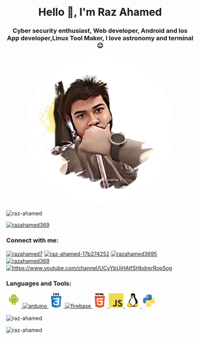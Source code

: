 <h1 align="center">Hello 👋, I'm Raz Ahamed</h1>
<h3 align="center">Cyber security enthusiast, Web developer, Android and Ios App developer,Linux Tool Maker, I love astronomy and terminal😉</h3>
<center><img src="raz.png" alt="Girl in a jacket" style="width:400px;height:400px; border-radius: 50%;"></center>

<p align="left"> <img src="https://komarev.com/ghpvc/?username=raz-ahamed&label=Profile%20views&color=0e75b6&style=flat" alt="raz-ahamed" /> </p>

<p align="left"> <a href="https://twitter.com/RazAhamed7" target="blank"><img src="https://img.shields.io/twitter/follow/razahamed7?logo=twitter&style=for-the-badge" alt="razahamed369" /></a> </p>

<h3 align="left">Connect with me:</h3>
<p align="left">
<a href="https://twitter.com/razahamed7" target="blank"><img align="center" src="https://raw.githubusercontent.com/rahuldkjain/github-profile-readme-generator/master/src/images/icons/Social/twitter.svg" alt="razahamed7" height="30" width="40" /></a>
<a href="https://linkedin.com/in/raz-ahamed-17b274252" target="blank"><img align="center" src="https://raw.githubusercontent.com/rahuldkjain/github-profile-readme-generator/master/src/images/icons/Social/linked-in-alt.svg" alt="raz-ahamed-17b274252" height="30" width="40" /></a>
<a href="https://fb.com/razahamed3695" target="blank"><img align="center" src="https://raw.githubusercontent.com/rahuldkjain/github-profile-readme-generator/master/src/images/icons/Social/facebook.svg" alt="razahamed3695" height="30" width="40" /></a>
<a href="https://instagram.com/razahamed369" target="blank"><img align="center" src="https://raw.githubusercontent.com/rahuldkjain/github-profile-readme-generator/master/src/images/icons/Social/instagram.svg" alt="razahamed369" height="30" width="40" /></a>
<a href="https://www.youtube.com/channel/UCyYbUjHAtfSHbdrerRop5og" target="blank"><img align="center" src="https://raw.githubusercontent.com/rahuldkjain/github-profile-readme-generator/master/src/images/icons/Social/youtube.svg" alt="https://www.youtube.com/channel/UCyYbUjHAtfSHbdrerRop5og" height="30" width="40" /></a>
</p>

<h3 align="left">Languages and Tools:</h3>
<p align="left"> <a href="https://developer.android.com" target="_blank" rel="noreferrer"> <img src="https://raw.githubusercontent.com/devicons/devicon/master/icons/android/android-original-wordmark.svg" alt="android" width="40" height="40"/> </a> <a href="https://www.arduino.cc/" target="_blank" rel="noreferrer"> <img src="https://cdn.worldvectorlogo.com/logos/arduino-1.svg" alt="arduino" width="40" height="40"/> </a> <a href="https://www.w3schools.com/css/" target="_blank" rel="noreferrer"> <img src="https://raw.githubusercontent.com/devicons/devicon/master/icons/css3/css3-original-wordmark.svg" alt="css3" width="40" height="40"/> </a> <a href="https://firebase.google.com/" target="_blank" rel="noreferrer"> <img src="https://www.vectorlogo.zone/logos/firebase/firebase-icon.svg" alt="firebase" width="40" height="40"/> </a> <a href="https://www.w3.org/html/" target="_blank" rel="noreferrer"> <img src="https://raw.githubusercontent.com/devicons/devicon/master/icons/html5/html5-original-wordmark.svg" alt="html5" width="40" height="40"/> </a> <a href="https://developer.mozilla.org/en-US/docs/Web/JavaScript" target="_blank" rel="noreferrer"> <img src="https://raw.githubusercontent.com/devicons/devicon/master/icons/javascript/javascript-original.svg" alt="javascript" width="40" height="40"/> </a> <a href="https://www.linux.org/" target="_blank" rel="noreferrer"> <img src="https://raw.githubusercontent.com/devicons/devicon/master/icons/linux/linux-original.svg" alt="linux" width="40" height="40"/> </a> <a href="https://www.python.org" target="_blank" rel="noreferrer"> <img src="https://raw.githubusercontent.com/devicons/devicon/master/icons/python/python-original.svg" alt="python" width="40" height="40"/> </a> </p>

<p><img align="center" src="https://github-readme-stats.vercel.app/api/top-langs?username=raz-ahamed&show_icons=true&locale=en&layout=compact" alt="raz-ahamed" /></p>

<p><img align="center" src="https://github-readme-streak-stats.herokuapp.com/?user=raz-ahamed&" alt="raz-ahamed" /></p>
